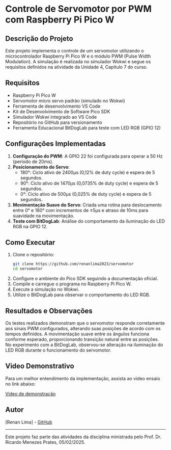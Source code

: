 # Controle de Servomotor por PWM com Raspberry Pi Pico W

## Descrição do Projeto

Este projeto implementa o controle de um servomotor utilizando o microcontrolador Raspberry Pi Pico W e o módulo PWM (Pulse Width Modulation). A simulação é realizada no simulador Wokwi e segue os requisitos definidos na atividade da Unidade 4, Capítulo 7 do curso.

## Requisitos

- Raspberry Pi Pico W
- Servomotor micro servo padrão (simulado no Wokwi)
- Ferramenta de desenvolvimento VS Code
- Kit de Desenvolvimento de Software Pico SDK
- Simulador Wokwi integrado ao VS Code
- Repositório no GitHub para versionamento
- Ferramenta Educacional BitDogLab para teste com LED RGB (GPIO 12)

## Configurações Implementadas

1. **Configuração do PWM**: A GPIO 22 foi configurada para operar a 50 Hz (período de 20ms).
2. **Posicionamento do Servo**:
   - 180°: Ciclo ativo de 2400µs (0,12% de duty cycle) e espera de 5 segundos.
   - 90°: Ciclo ativo de 1470µs (0,0735% de duty cycle) e espera de 5 segundos.
   - 0°: Ciclo ativo de 500µs (0,025% de duty cycle) e espera de 5 segundos.
3. **Movimentação Suave do Servo**: Criada uma rotina para deslocamento entre 0° e 180° com incrementos de ±5µs e atraso de 10ms para suavidade na movimentação.
4. **Teste com BitDogLab**: Análise do comportamento da iluminação do LED RGB na GPIO 12.

## Como Executar

1. Clone o repositório:
   ```sh
   git clone https://github.com/renanlima2023/servomotor
   cd servomotor
   ```
2. Configure o ambiente do Pico SDK seguindo a documentação oficial.
3. Compile e carregue o programa no Raspberry Pi Pico W.
4. Execute a simulação no Wokwi.
5. Utilize o BitDogLab para observar o comportamento do LED RGB.

## Resultados e Observações

Os testes realizados demonstram que o servomotor responde corretamente aos sinais PWM configurados, alterando suas posições de acordo com os tempos definidos. A movimentação suave entre os ângulos funciona conforme esperado, proporcionando transição natural entre as posições. No experimento com a BitDogLab, observou-se alteração na iluminação do LED RGB durante o funcionamento do servomotor.

## Video Demonstrativo

Para um melhor entendimento da implementação, assista ao video ensaio no link abaixo:

[Video de demonstração]()

## Autor

[Renan Lima] - [GitHub](https://github.com/renanlima2023)

---

Este projeto faz parte das atividades da disciplina ministrada pelo Prof. Dr. Ricardo Menezes Prates, 05/02/2025.

